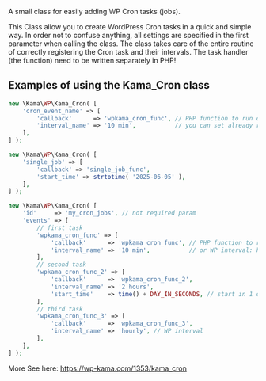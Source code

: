 A small class for easily adding WP Cron tasks (jobs).

This Class allow you to create WordPress Cron tasks in a quick and simple way. In order not to confuse anything, all settings are specified in the first parameter when calling the class. The class takes care of the entire routine of correctly registering the Cron task and their intervals. The task handler (the function) need to be written separately in PHP!


## Examples of using the Kama_Cron class

```php
new \Kama\WP\Kama_Cron( [
    'cron_event_name' => [
        'callback'      => 'wpkama_cron_func', // PHP function to run on job
        'interval_name' => '10 min',           // you can set already registered interval: hourly, twicedaily, daily
    ],
] );
```

```php
new \Kama\WP\Kama_Cron( [
    'single_job' => [
        'callback' => 'single_job_func',
        'start_time' => strtotime( '2025-06-05' ),
    ],
] );
```

```php
new \Kama\WP\Kama_Cron( [
    'id'     => 'my_cron_jobs', // not required param
    'events' => [
        // first task
        'wpkama_cron_func' => [
            'callback'      => 'wpkama_cron_func', // PHP function to run on job
            'interval_name' => '10 min',           // or WP interval: hourly, twicedaily, daily
        ],
        // second task
        'wpkama_cron_func_2' => [
            'callback'      => 'wpkama_cron_func_2',
            'interval_name' => '2 hours',
            'start_time'    => time() + DAY_IN_SECONDS, // start in 1 day
        ],
        // third task
        'wpkama_cron_func_3' => [
            'callback'      => 'wpkama_cron_func_3',
            'interval_name' => 'hourly', // WP interval
        ],
    ],
] );
```

More See here: https://wp-kama.com/1353/kama_cron
